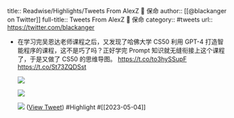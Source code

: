 title:: Readwise/Highlights/Tweets From AlexZ 🦀 保命
author:: [[@blackanger on Twitter]]
full-title:: Tweets From AlexZ 🦀 保命
category:: #tweets
url:: https://twitter.com/blackanger

- 在学习完吴恩达老师课程之后，又发现了哈佛大学 CS50 利用 GPT-4 打造智能程序的课程，这不是巧了吗？正好学完 Prompt 知识就无缝衔接上这个课程了，于是又做了 CS50 的思维导图。 https://t.co/to3hySSupF https://t.co/St73ZQDSst
  
  ![](https://pbs.twimg.com/media/FvNsx9laIAEDeIN.jpg)
  
  ![](https://pbs.twimg.com/media/FvNsyb5acAEfsO9.jpg)
  
  ![](https://pbs.twimg.com/media/FvNszRsakAAuzkg.jpg) ([View Tweet](https://twitter.com/blackanger/status/1653785129494675456)) #Highlight #[[2023-05-04]]